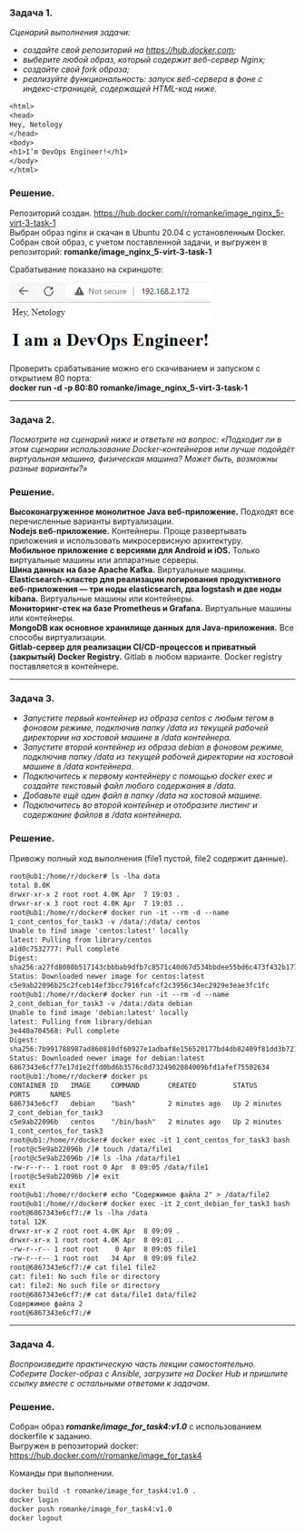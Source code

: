 ### Задача 1.
*Сценарий выполнения задачи:*  
+ *создайте свой репозиторий на https://hub.docker.com;*
+ *выберите любой образ, который содержит веб-сервер Nginx;*
+ *создайте свой fork образа;*
+ *реализуйте функциональность: запуск веб-сервера в фоне с индекс-страницей, содержащей HTML-код ниже.*
```
<html>
<head>
Hey, Netology
</head>
<body>
<h1>I’m DevOps Engineer!</h1>
</body>
</html>
```

### Решение.
Репозиторий создан.   https://hub.docker.com/r/romanke/image_nginx_5-virt-3-task-1  
Выбран образ nginx и скачан в Ubuntu 20.04 с установленным Docker. 
Собран свой образ, с учетом поставленной задачи, и выгружен в репозиторий: **romanke/image_nginx_5-virt-3-task-1**  

Срабатывание показано на скриншоте:  

![5-3-1](https://github.com/Roman-K-E/devops-homeworks/blob/main/5-3_Docker/5-3-1.png)

Проверить срабатывание можно его скачиванием и запуском с открытием 80 порта:  
**docker run -d -p 80:80 romanke/image_nginx_5-virt-3-task-1** 

---
### Задача 2. 
*Посмотрите на сценарий ниже и ответьте на вопрос: «Подходит ли в этом сценарии использование Docker-контейнеров или лучше подойдёт виртуальная машина, физическая машина? Может быть, возможны разные варианты?»*

### Решение.
**Высоконагруженное монолитное Java веб-приложение.** Подходят все перечисленные варианты виртуализации.  
**Nodejs веб-приложение.**  Контейнеры. Проще развертывать приложения и использовать микросервисную архитектуру.  
**Мобильное приложение c версиями для Android и iOS.**  Только виртуальные машины или аппаратные серверы.  
**Шина данных на базе Apache Kafka.**  Виртуальные машины.  
**Elasticsearch-кластер для реализации логирования продуктивного веб-приложения — три ноды elasticsearch, два logstash и две ноды kibana.** Виртуальные машины или контейнеры.  
**Мониторинг-стек на базе Prometheus и Grafana.** Виртуальные машины или контейнеры.  
**MongoDB как основное хранилище данных для Java-приложения.** Все способы виртуализации.  
**Gitlab-сервер для реализации CI/CD-процессов и приватный (закрытый) Docker Registry.**   Gitlab в любом варианте. Docker registry поставляется в контейнере.  

---
### Задача 3. 
+ *Запустите первый контейнер из образа centos c любым тегом в фоновом режиме, подключив папку /data из текущей рабочей директории на хостовой машине в /data контейнера.*
+ *Запустите второй контейнер из образа debian в фоновом режиме, подключив папку /data из текущей рабочей директории на хостовой машине в /data контейнера.*
+ *Подключитесь к первому контейнеру с помощью docker exec и создайте текстовый файл любого содержания в /data.*
+ *Добавьте ещё один файл в папку /data на хостовой машине.*
+ *Подключитесь во второй контейнер и отобразите листинг и содержание файлов в /data контейнера.*

### Решение.
Привожу полный ход выполнения (file1 пустой, file2 содержит данные).
```
root@ub1:/home/r/docker# ls -lha data
total 8.0K
drwxr-xr-x 2 root root 4.0K Apr  7 19:03 .
drwxr-xr-x 3 root root 4.0K Apr  7 19:03 ..
root@ub1:/home/r/docker# docker run -it --rm -d --name 1_cont_centos_for_task3 -v /data/:/data/ centos
Unable to find image 'centos:latest' locally
latest: Pulling from library/centos
a1d0c7532777: Pull complete
Digest: sha256:a27fd8080b517143cbbbab9dfb7c8571c40d67d534bbdee55bd6c473f432b177
Status: Downloaded newer image for centos:latest
c5e9ab22096b25c2fceb14ef3bcc7916fcafcf2c3956c34ec2929e3eae3fc1fc
root@ub1:/home/r/docker# docker run -it --rm -d --name 2_cont_debian_for_task3 -v /data:/data debian
Unable to find image 'debian:latest' locally
latest: Pulling from library/debian
3e440a704568: Pull complete
Digest: sha256:7b991788987ad860810df60927e1adbaf8e156520177bd4db82409f81dd3b721
Status: Downloaded newer image for debian:latest
6867343e6cf77e17d1e2ffd0bd6b3576c0d7324902084009bfd1afef75502634
root@ub1:/home/r/docker# docker ps
CONTAINER ID   IMAGE     COMMAND       CREATED         STATUS         PORTS     NAMES
6867343e6cf7   debian    "bash"        2 minutes ago   Up 2 minutes             2_cont_debian_for_task3
c5e9ab22096b   centos    "/bin/bash"   2 minutes ago   Up 2 minutes             1_cont_centos_for_task3
root@ub1:/home/r/docker# docker exec -it 1_cont_centos_for_task3 bash
[root@c5e9ab22096b /]# touch /data/file1
[root@c5e9ab22096b /]# ls -lha /data/file1
-rw-r--r-- 1 root root 0 Apr  8 09:05 /data/file1
[root@c5e9ab22096b /]# exit
exit
root@ub1:/home/r/docker# echo "Содержимое файла 2" > /data/file2
root@ub1:/home/r/docker# docker exec -it 2_cont_debian_for_task3 bash
root@6867343e6cf7:/# ls -lha /data
total 12K
drwxr-xr-x 2 root root 4.0K Apr  8 09:09 .
drwxr-xr-x 1 root root 4.0K Apr  8 09:01 ..
-rw-r--r-- 1 root root    0 Apr  8 09:05 file1
-rw-r--r-- 1 root root   34 Apr  8 09:09 file2
root@6867343e6cf7:/# cat file1 file2
cat: file1: No such file or directory
cat: file2: No such file or directory
root@6867343e6cf7:/# cat data/file1 data/file2
Содержимое файла 2
root@6867343e6cf7:/#
```
---
### Задача 4. 
*Воспроизведите практическую часть лекции самостоятельно.  
Соберите Docker-образ с Ansible, загрузите на Docker Hub и пришлите ссылку вместе с остальными ответами к задачам.*

### Решение.
Собран образ ***romanke/image_for_task4:v1.0*** с использованием dockerfile к заданию.  
Выгружен в репозиторий docker:   https://hub.docker.com/r/romanke/image_for_task4 

Команды при выполнении.
```
docker build -t romanke/image_for_task4:v1.0 .
docker login
docker push romanke/image_for_task4:v1.0
docker logout
```
